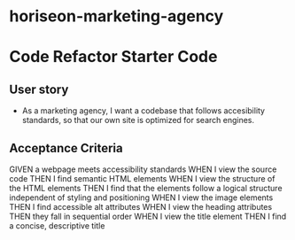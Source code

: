 # horiseon-marketing-agency
# Code Refactor Starter Code

## User story

* As a marketing agency, I want a codebase that follows accesibility standards, so that our own site is optimized for search engines.

## Acceptance Criteria 

GIVEN a webpage meets accessibility standards
WHEN I view the source code
THEN I find semantic HTML elements
WHEN I view the structure of the HTML elements
THEN I find that the elements follow a logical structure independent of styling and positioning
WHEN I view the image elements
THEN I find accessible alt attributes
WHEN I view the heading attributes
THEN they fall in sequential order
WHEN I view the title element
THEN I find a concise, descriptive title